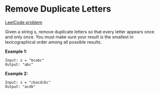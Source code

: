 # Remove Duplicate Letters

[LeetCode problem](https://leetcode.com/problems/remove-duplicate-letters/)

Given a string s, remove duplicate letters so that every letter appears once and only once. You must make sure your result is
the smallest in lexicographical order
among all possible results.

**Example 1:**
```
Input: s = "bcabc"
Output: "abc"
```

**Example 2:**
```
Input: s = "cbacdcbc"
Output: "acdb"
```
